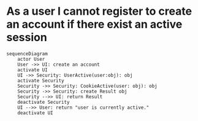 # As a user I cannot register to create an account if there exist an active session
```mermaid
sequenceDiagram
    actor User
    User ->> UI: create an account 
    activate UI
    UI ->> Security: UserActive(user:obj): obj
    activate Security
    Security ->> Security: CookieActive(user: obj): obj
    Security ->> Security: create Result obj
    Security -->> UI: return Result 
    deactivate Security
    UI -->> User: return "user is currently active."
    deactivate UI 
```